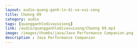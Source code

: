 ```yaml
---
layout: audio-quang-ganh-lo-di-va-vui-song
title: Chương 09
category: audio
tags: [quangganhlodivavuisong]
link: /audio/quangganhlodivavuisong/Chương 09.mp3 
image: /images/thumbs/java/Java Performance Companion.png
description : Java Performance Companion 
---
```












